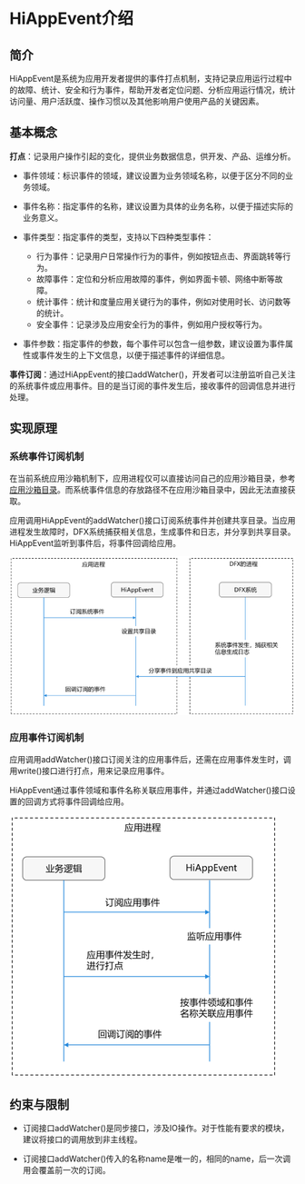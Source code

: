 # HiAppEvent介绍

## 简介

HiAppEvent是系统为应用开发者提供的事件打点机制，支持记录应用运行过程中的故障、统计、安全和行为事件，帮助开发者定位问题、分析应用运行情况，统计访问量、用户活跃度、操作习惯以及其他影响用户使用产品的关键因素。

## 基本概念

**打点**：记录用户操作引起的变化，提供业务数据信息，供开发、产品、运维分析。

- 事件领域：标识事件的领域，建议设置为业务领域名称，以便于区分不同的业务领域。

- 事件名称：指定事件的名称，建议设置为具体的业务名称，以便于描述实际的业务意义。

- 事件类型：指定事件的类型，支持以下四种类型事件：

  - 行为事件：记录用户日常操作行为的事件，例如按钮点击、界面跳转等行为。
  - 故障事件：定位和分析应用故障的事件，例如界面卡顿、网络中断等故障。
  - 统计事件：统计和度量应用关键行为的事件，例如对使用时长、访问数等的统计。
  - 安全事件：记录涉及应用安全行为的事件，例如用户授权等行为。

- 事件参数：指定事件的参数，每个事件可以包含一组参数，建议设置为事件属性或事件发生的上下文信息，以便于描述事件的详细信息。

**事件订阅**：通过HiAppEvent的接口addWatcher()，开发者可以注册监听自己关注的系统事件或应用事件。目的是当订阅的事件发生后，接收事件的回调信息并进行处理。

## 实现原理

### 系统事件订阅机制

在当前系统应用沙箱机制下，应用进程仅可以直接访问自己的应用沙箱目录，参考[应用沙箱目录](../file-management/app-sandbox-directory.md)。而系统事件信息的存放路径不在应用沙箱目录中，因此无法直接获取。

应用调用HiAppEvent的addWatcher()接口订阅系统事件并创建共享目录。当应用进程发生故障时，DFX系统捕获相关信息，生成事件和日志，并分享到共享目录。HiAppEvent监听到事件后，将事件回调给应用。

![hiappevent-watch-systemevents](figures/hiappevent-watch-systemevents.PNG)

### 应用事件订阅机制

应用调用addWatcher()接口订阅关注的应用事件后，还需在应用事件发生时，调用write()接口进行打点，用来记录应用事件。

HiAppEvent通过事件领域和事件名称关联应用事件，并通过addWatcher()接口设置的回调方式将事件回调给应用。

![hiappevent-watch-appevents](figures/hiappevent-watch-appevents.PNG)

## 约束与限制

- 订阅接口addWatcher()是同步接口，涉及IO操作。对于性能有要求的模块，建议将接口的调用放到非主线程。

- 订阅接口addWatcher()传入的名称name是唯一的，相同的name，后一次调用会覆盖前一次的订阅。
